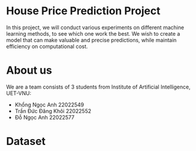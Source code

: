 # House Price Prediction Project
In this project, we will conduct various experiments on different machine learning methods, to see which one work the best. 
We wish to create a model that can make valuable and precise predictions, while maintain efficiency on computational cost. 

# About us 
We are a team consists of 3 students from Institute of Artificial Intelligence, UET-VNU:
- Khổng Ngọc Anh 22022549
- Trần Đức Đăng Khôi 22022552
- Đỗ Ngọc Anh 22022577

# Dataset
